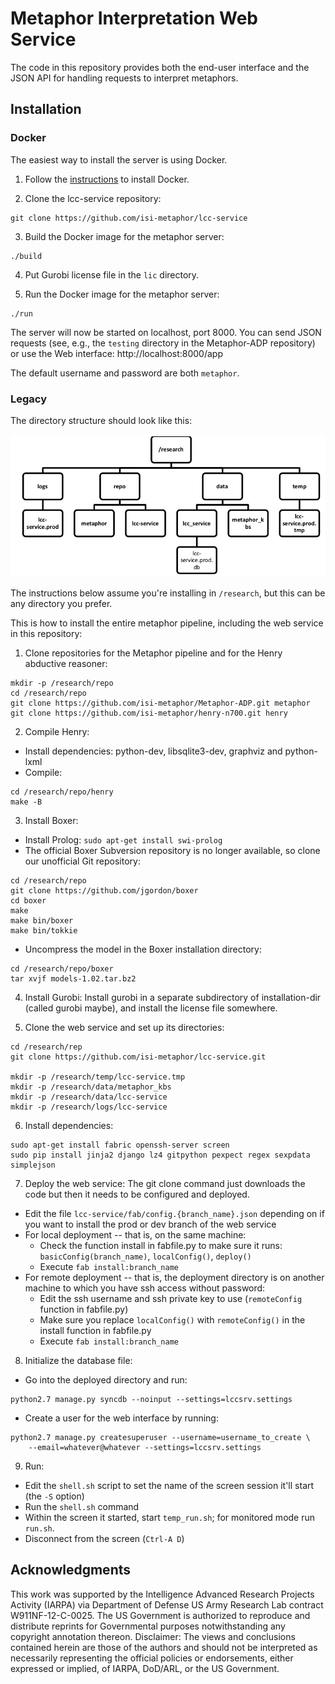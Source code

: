 # Metaphor Interpretation Web Service

The code in this repository provides both the end-user interface and the
JSON API for handling requests to interpret metaphors.

## Installation

### Docker

The easiest way to install the server is using Docker.

1. Follow the [instructions](https://docs.docker.com/install/) to install
   Docker.

2. Clone the lcc-service repository:

```
git clone https://github.com/isi-metaphor/lcc-service
```

3. Build the Docker image for the metaphor server:

```
./build
```

4. Put Gurobi license file in the `lic` directory.

5. Run the Docker image for the metaphor server:

```
./run
```

The server will now be started on localhost, port 8000. You can send JSON
requests (see, e.g., the `testing` directory in the Metaphor-ADP
repository) or use the Web interface: http://localhost:8000/app

The default username and password are both `metaphor`.


### Legacy

The directory structure should look like this:

![Directory tree](docs/directories.png)

The instructions below assume you're installing in `/research`, but this can
be any directory you prefer.

This is how to install the entire metaphor pipeline, including the web
service in this repository:

1. Clone repositories for the Metaphor pipeline and for the Henry
   abductive reasoner:

```
mkdir -p /research/repo
cd /research/repo
git clone https://github.com/isi-metaphor/Metaphor-ADP.git metaphor
git clone https://github.com/isi-metaphor/henry-n700.git henry
```

2. Compile Henry:
- Install dependencies: python-dev, libsqlite3-dev, graphviz and python-lxml
- Compile:

```
cd /research/repo/henry
make -B
```

3. Install Boxer:
- Install Prolog: `sudo apt-get install swi-prolog`
- The official Boxer Subversion repository is no longer available, so
  clone our unofficial Git repository:

```
cd /research/repo
git clone https://github.com/jgordon/boxer
cd boxer
make
make bin/boxer
make bin/tokkie
```
- Uncompress the model in the Boxer installation directory:
```
cd /research/repo/boxer
tar xvjf models-1.02.tar.bz2
```

4. Install Gurobi: Install gurobi in a separate subdirectory of
   installation-dir (called gurobi maybe), and install the license file
   somewhere.

5. Clone the web service and set up its directories:

```
cd /research/rep
git clone https://github.com/isi-metaphor/lcc-service.git

mkdir -p /research/temp/lcc-service.tmp
mkdir -p /research/data/metaphor_kbs
mkdir -p /research/data/lcc-service
mkdir -p /research/logs/lcc-service
```

6. Install dependencies:

```
sudo apt-get install fabric openssh-server screen
sudo pip install jinja2 django lz4 gitpython pexpect regex sexpdata simplejson
```

7. Deploy the web service: The git clone command just downloads the code
   but then it needs to be configured and deployed.

- Edit the file `lcc-service/fab/config.{branch_name}.json` depending on if
  you want to install the prod or dev branch of the web service
- For local deployment -- that is, on the same machine:
  - Check the function install in fabfile.py to make sure it runs:
    `basicConfig(branch_name)`, `localConfig()`, `deploy()`
  - Execute `fab install:branch_name`
- For remote deployment -- that is, the deployment directory is on another
  machine to which you have ssh access without password:
  - Edit the ssh username and ssh private key to use (`remoteConfig` function
    in fabfile.py)
  - Make sure you replace `localConfig()` with `remoteConfig()` in the install
    function in fabfile.py
  - Execute `fab install:branch_name`

8. Initialize the database file:
- Go into the deployed directory and run:
```
python2.7 manage.py syncdb --noinput --settings=lccsrv.settings
```
- Create a user for the web interface by running:
```
python2.7 manage.py createsuperuser --username=username_to_create \
    --email=whatever@whatever --settings=lccsrv.settings
```

9. Run:
- Edit the `shell.sh` script to set the name of the screen session it'll start
  (the `-S` option)
- Run the `shell.sh` command
- Within the screen it started, start `temp_run.sh`; for monitored mode
  run `run.sh`.
- Disconnect from the screen (`Ctrl-A D`)


## Acknowledgments

This work was supported by the Intelligence Advanced Research Projects
Activity (IARPA) via Department of Defense US Army Research Lab contract
W911NF-12-C-0025. The US Government is authorized to reproduce and
distribute reprints for Governmental purposes notwithstanding any
copyright annotation thereon. Disclaimer: The views and conclusions
contained herein are those of the authors and should not be interpreted
as necessarily representing the official policies or endorsements,
either expressed or implied, of IARPA, DoD/ARL, or the US Government.
